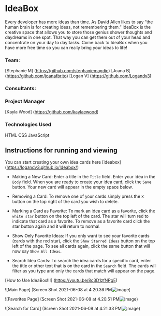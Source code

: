 
# IdeaBox

Every developer has more ideas than time. As David Allen likes to say “the human brain is for creating ideas, not remembering them.”
IdeaBox is the creative space that allows you to store those genius shower thoughts and daydreams in one spot.  That way you can get them 
out of your head and concentrate on your day to day tasks.  Come back to IdeaBox when you have more free time so you can really bring
your ideas to life!



### Team:

[Stephanie M] (https://github.com/stephaniemagdic)
[Joana B] (https://github.com/joanafbrito) 
[Logan V] (https://github.com/Logandv3)



### Consultants:



### Project Manager

[Kayla Wood] (https://github.com/kaylaewood)



### Technologies Used 

HTML
CSS
JavaScript 



## Instructions for running and viewing

You can start creating your own idea cards here [Ideabox] (https://logandv3.github.io/Ideabox/) 

* Making a New Card:  Enter a title in the `Title` field.  Enter your idea in the `Body` field.  When you are ready to create your idea card, click the `Save` button.  Your new card will appear in the empty space below.


* Removing a Card:  To remove one of your cards simply press the `X` button on the top right of the card you wish to delete.


* Marking a Card as Favorite:  To mark an idea card as a favorite, click the `white star` button on the top left of the card.  The star will turn red to indicate that card as a favorite.  To remove as a favorite card click the star button again and it will return to normal.


* Show Only Favorite Ideas:  If you only want to see your favorite cards (cards with the red star), click the `Show Starred Ideas` button on the top left of the page.  To see all cards again, click the same button that will now say `Show All Ideas`.


* Search Idea Cards:  To search the idea cards for a specific card, enter the title or other text that is on the card in the `Search` field.  The cards will filter as you type and only the cards that match will appear on the page.


[How to Use IdeaBox!!!] (https://youtu.be/8c3D1zfNPgE)


![Main Page] (Screen Shot 2021-06-08 at 4.20.36 PM![image](https://user-images.githubusercontent.com/81990507/121268854-fd3b8100-c87b-11eb-8980-7d34329b0cce.png))

![Favorites Page] (Screen Shot 2021-06-08 at 4.20.51 PM![image](https://user-images.githubusercontent.com/81990507/121268931-1e9c6d00-c87c-11eb-8e84-853028fc1433.png))

![Search for Card] (Screen Shot 2021-06-08 at 4.21.33 PM![image](https://user-images.githubusercontent.com/81990507/121268973-33790080-c87c-11eb-923f-b7e16e4808e3.png))

